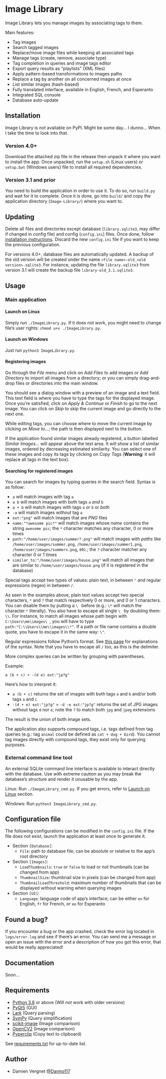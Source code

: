 # Image Library

Image Library lets you manage images by associating tags to them.

Main features:

- Tag images
- Search tagged images
- Replace/move image files while keeping all associated tags
- Manage tags (create, remove, associate type)
- Tag completion in queries and image tags editor
- Export query results as “playlists” (XML files)
- Apply pattern-based transformations to images paths
- Replace a tag by another on all concerned images at once
- List similar images (hash-based)
- Fully translated interface, available in English, French, and Esperanto
- Integrated SQL console
- Database auto-update

## Installation

Image Library is *not* available on PyPI. Might be some day… I dunno… When I take the time to look into that.

### Version 4.0+

Download the attached zip file in the release then unpack it where you want to install the app. Once unpacked, run the
`setup.sh` (Linux users) or `setup.bat` (Windows users) file to install all required dependencies.

### Version 3.1 and prior

You need to build the application in order to use it. To do so, run `build.py` and wait for it to complete. Once it is
done, go into `build/` and copy the application directory (`Image-Library/`) where you want to.

## Updating

Delete all files and directories except database (`library.sqlite3`, may differ if changed in config file) and
config (`config.ini`) files. Once done, follow [installation instructions](#Installation). Discard the new `config.ini`
file if you want to keep the previous configuration.

For versions 4.0+, database files are automatically updated. A backup of the old version will be created under the
name `<file name>-old_<old version>.sqlite3`. For instance, updating the file `library.sqlite3` from version 3.1 will
create the backup file `library-old_3.1.sqlite3`.

## Usage

### Main application

#### <span id="run-linux">Launch on Linux</span>

Simply run `./ImageLibrary.py`. If it does not work, you might need to change file’s user
rights: `chmod u+x ./ImageLibrary.py`.

#### Launch on Windows

Just run `python3 ImageLibrary.py`.

#### Registering images

Go through the _File_ menu and click on _Add Files_ to add images or _Add Directory_ to import all images from a
directory; or you can simply drag-and-drop files or directories into the main window.

You should see a dialog window with a preview of an image and a text field. This text field is where you have to type
the tags for the displayed image. Once you’re satisfied, click on _Apply & Continue_ or _Finish_ to go to the next
image. You can click on _Skip_ to skip the current image and go directly to the next one.

While editing tags, you can choose where to move the current image by clicking on _Move to…_; the path is then displayed
next to the button.

If the application found similar images already registered, a button labelled _Similar Images…_ will appear above the
text area. It will show a list of similar images, ordered by decreasing estimated similarity. You can select one of
these images and copy its tags by clicking on _Copy Tags_ (**Warning**: it will replace all tags in the text box).

#### Searching for registered images

You can search for images by typing queries in the search field. Syntax is as follow:

- `a` will match images with tag `a`
- `a b` will match images with both tags `a` *and* `b`
- `a + b` will match images with tags `a` *or* `b` or *both*
- `-a` will match images *without* tag `a`
- `ext:"png"` will match images that are *PNG* files
- `name:"*awesome pic*"` will match images whose *name* contains the string `awesome pic`; the `*` character matches any
  character, 0 or more times
- `path:"/home/user/images/summer?.png"` will match images with *paths* like `/home/user/images/summer.png`,
  `/home/user/images/summer1.png`, `/home/user/images/summers.png`, etc.; the `?` character matcher any character 0 or 1
  times
- `similar_to:"/home/user/images/house.png"` will match all images that are similar to `/home/user/images/house.png`
  (if it is registered in the database)

Special tags accept two types of values: plain text, in between `"` and regular expressions (regex) in between `/`.

As seen in the examples above, plain text values accept two special characters, `*` and `?` that match respectively 0 or
more, and 0 or 1 characters. You can disable them by putting a `\ ` before (e.g.: `\*` will match the character `*`
literally). You also have to escape all single `\ ` by doubling them: `\\`. For instance, to match all images whose path
begin with `C:\Users\me\images\ `, you will have to type `path:"C:\\Users\\me\\images\\*"`. If a path or file name
contains a double quote, you have to escape it in the same way: `\"`.

Regular expressions follow Python’s format. See [this page](https://www.w3schools.com/python/python_regex.asp) for
explanations of the syntax. Note that you have to escape all `/` too, as this is the delimiter.

More complex queries can be written by grouping with parentheses.

Example:

```
a (b + c) + -(d e) ext:"jp?g"
```

Here’s how to interpret it:

- `a (b + c)` returns the set of images with both tags `a` and `b` and/or both tags `a` and `c`
- `-(d + e) ext:"jp?g"` = `-d -e ext:"jp?g"` returns the set of JPG images without tags `d` nor `e`; note the `?` to
  match both `jpg` and `jpeg` extensions

The result is the union of both image sets.

The application also supports compound tags, i.e. tags defined from tag queries (e.g.: tag `animal` could be defined as
`cat + dog + bird`). You cannot tag images directly with compound tags, they exist only for querying purposes.

### External command line tool

An external SQLite command line interface is available to interact directly with the database. Use with extreme caution
as you may break the database’s structure and render it unusable by the app.

Linux: Run `./ImageLibrary_cmd.py`. If you get errors, refer to [Launch on Linux](#run-linux) section.

Windows: Run `python3 ImageLibrary_cmd.py`.

## Configuration file

The following configurations can be modified in the `config.ini` file. If the file does not exist, launch the
application at least once to generate it.

- Section `[Database]`:
    - `File`: path to database file; can be absolute or relative to the app’s root directory
- Section `[Images]`:
    - `LoadThumbnails`: `true` or `false` to load or not thumbnails (can be changed from app)
    - `ThumbnailSize`: thumbnail size in pixels (can be changed from app)
    - `ThumbnailLoadThreshold`: maximum number of thumbnails that can be displayed without warning when querying images
- Section `[UI]`:
    - `Language`: language code of app’s interface; can be either `en` for English, `fr` for French, or `eo` for
      Esperanto

## Found a bug?

If you encounter a bug or the app crashed, check the error log located in `logs/error.log` and see if there’s an error.
You can send me a message or open an issue with the error and a description of how you got this error, that would be
really appreciated!

## Documentation

Soon…

## Requirements

- [Python 3.8](https://www.python.org/downloads/release/python-380/) or above (Will *not* work with older versions)
- [PyQt5](https://pypi.org/project/PyQt5/) (GUI)
- [Lark](https://pypi.org/project/lark-parser/) (Query parsing)
- [SymPy](https://pypi.org/project/sympy/) (Query simplification)
- [scikit-image](https://pypi.org/project/scikit-image/) (Image comparison)
- [OpenCV2](https://pypi.org/project/cv2imageload/) (Image comparison)
- [Pyperclip](https://pypi.org/project/pyperclip/) (Copy text to clipboard)

See [requirements.txt](https://github.com/Darmo117/ImageDatabase/blob/master/requirements.txt) for up-to-date list.

## Author

- Damien Vergnet [@Darmo117](https://github.com/Darmo117)
